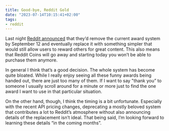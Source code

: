 ```yaml
---
title: Good-bye, Reddit Gold
date: "2023-07-14T10:15:41+02:00"
tags:
- reddit
---
```


Last night [Reddit announced](https://www.reddit.com/r/reddit/comments/14ytp7s/reworking_awarding_changes_to_awards_coins_and/?utm_source=share&utm_medium=ios_app&utm_name=ioscss&utm_content=2&utm_term=1) that they’d remove the current award system by September 12 and eventually replace it with something simpler that would still allow users to reward others for great content. This also means that Reddit Coins will go away and starting today you won’t be able to purchase them anymore.

In general I think that’s a good decision. The whole system has become quite bloated. While I really enjoy seeing all these funny awards being handed out, there are just too many of them. If I want to say "thank you” to someone I usually scroll around for a minute or more just to find the one award I want to use in that particular situation.

On the other hand, though, I think the timing is a bit unfortunate. Especially with the recent API pricing changes, deprecating a mostly beloved system that contributes a lot to Reddit’s atmosphere without also announcing details of the replacement isn’t ideal. That being said, I’m looking forward to learning these details “in the coming months”.
